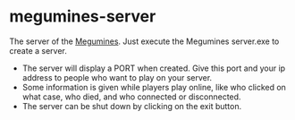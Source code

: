 # megumines-server
The server of the [Megumines](https://github.com/GabrielMicoud/megumines). Just execute the Megumines server.exe to create a server.

- The server will display a PORT when created. Give this port and your ip address to people who want to play on your server.
- Some information is given while players play online, like who clicked on what case, who died, and who connected or disconnected.
- The server can be shut down by clicking on the exit button.
